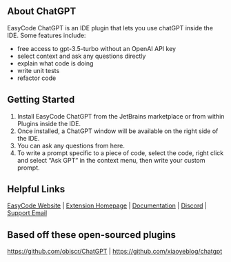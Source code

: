 
## About ChatGPT

EasyCode ChatGPT is an IDE plugin that lets you use chatGPT inside the IDE. Some features include:

- free access to gpt-3.5-turbo without an OpenAI API key
- select context and ask any questions directly
- explain what code is doing
- write unit tests
- refactor code

## Getting Started

1. Install EasyCode ChatGPT from the JetBrains marketplace or from within Plugins inside the IDE.
2. Once installed, a ChatGPT window will be available on the right side of the IDE.
3. You can ask any questions from here.
4. To write a prompt specific to a piece of code, select the code, right click and select “Ask GPT” in the context menu, then write your custom prompt.

## Helpful Links

[EasyCode Website](https://easycode.ai) |
[Extension Homepage](https://plugins.jetbrains.com/plugin/21555-chat-gpt) |
[Documentation](https://www.easycode.ai/jetbrains) |
[Discord](https://discord.com/invite/VgE3tQuKrg) |
[Support Email](mailto:support@easycode.ai)

## Based off these open-sourced plugins

https://github.com/obiscr/ChatGPT |
https://github.com/xiaoyeblog/chatgpt